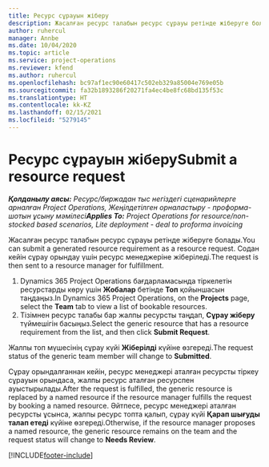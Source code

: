 ```yaml
---
title: Ресурс сұрауын жіберу
description: Жасалған ресурс талабын ресурс сұрауы ретінде жіберуге болады. Содан кейін сұрау орындау үшін ресурс менеджеріне жіберіледі.
author: ruhercul
manager: Annbe
ms.date: 10/04/2020
ms.topic: article
ms.service: project-operations
ms.reviewer: kfend
ms.author: ruhercul
ms.openlocfilehash: bc97af1ec90e60417c502eb329a85004e769e05b
ms.sourcegitcommit: fa32b1893286f20271fa4ec4be8fc68bd135f53c
ms.translationtype: HT
ms.contentlocale: kk-KZ
ms.lasthandoff: 02/15/2021
ms.locfileid: "5279145"
---
```

# <a name="submit-a-resource-request"></a><span data-ttu-id="21121-104">Ресурс сұрауын жіберу</span><span class="sxs-lookup"><span data-stu-id="21121-104">Submit a resource request</span></span>

<span data-ttu-id="21121-105">_**Қолданылу аясы:** Ресурс/биржадан тыс негіздегі сценарийлерге арналған Project Operations, Жеңілдетілген орналастыру - проформа-шотын ұсыну мәмілесі_</span><span class="sxs-lookup"><span data-stu-id="21121-105">_**Applies To:** Project Operations for resource/non-stocked based scenarios, Lite deployment - deal to proforma invoicing_</span></span>

<span data-ttu-id="21121-106">Жасалған ресурс талабын ресурс сұрауы ретінде жіберуге болады.</span><span class="sxs-lookup"><span data-stu-id="21121-106">You can submit a generated resource requirement as a resource request.</span></span> <span data-ttu-id="21121-107">Содан кейін сұрау орындау үшін ресурс менеджеріне жіберіледі.</span><span class="sxs-lookup"><span data-stu-id="21121-107">The request is then sent to a resource manager for fulfillment.</span></span>

1. <span data-ttu-id="21121-108">Dynamics 365 Project Operations бағдарламасында тіркелетін ресурстарды көру үшін **Жобалар** бетінде **Топ** қойыншасын таңдаңыз.</span><span class="sxs-lookup"><span data-stu-id="21121-108">In Dynamics 365 Project Operations, on the **Projects** page, select the **Team** tab to view a list of bookable resources.</span></span> 
2. <span data-ttu-id="21121-109">Тізімнен ресурс талабы бар жалпы ресурсты таңдап, **Сұрау жіберу** түймешігін басыңыз.</span><span class="sxs-lookup"><span data-stu-id="21121-109">Select the generic resource that has a resource requirement from the list, and then click **Submit Request**.</span></span>

<span data-ttu-id="21121-110">Жалпы топ мүшесінің сұрау күйі **Жіберілді** күйіне өзгереді.</span><span class="sxs-lookup"><span data-stu-id="21121-110">The request status of the generic team member will change to **Submitted**.</span></span>

<span data-ttu-id="21121-111">Сұрау орындалғаннан кейін, ресурс менеджері аталған ресурсты тіркеу сұрауын орындаса, жалпы ресурс аталған ресурспен ауыстырылады.</span><span class="sxs-lookup"><span data-stu-id="21121-111">After the request is fulfilled, the generic resource is replaced by a named resource if the resource manager fulfills the request by booking a named resource.</span></span> <span data-ttu-id="21121-112">Әйтпесе, ресурс менеджері аталған ресурсты ұсынса, жалпы ресурс топта қалып, сұрау күйі **Қарап шығуды талап етеді** күйіне өзгереді.</span><span class="sxs-lookup"><span data-stu-id="21121-112">Otherwise, if the resource manager proposes a named resource, the generic resource remains on the team and the request status will change to **Needs Review**.</span></span>


[!INCLUDE[footer-include](../includes/footer-banner.md)]